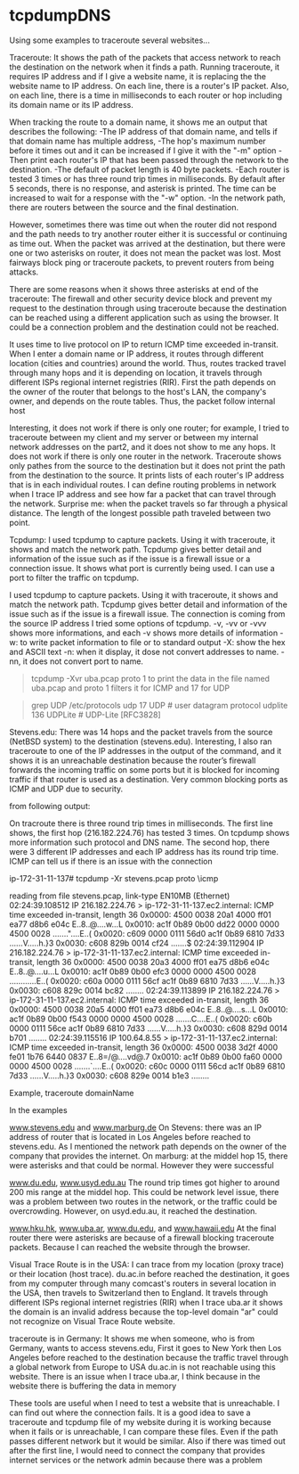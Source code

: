 # tcpdumpDNS

Using some examples to traceroute several websites...

Traceroute:
It shows the path of the packets that access network to reach the destination on the 
network when it finds a path. Running traceroute, it requires IP address and if I give 
a website name, it is replacing the the website name to IP address. On each line, there 
is a router's IP packet. Also, on each line, there is a time in milliseconds to each 
router or hop including its domain name or its IP address. 

When tracking the route to a domain name, it shows me an output that describes the following: 
-The IP address of that domain name, and tells if that domain name has multiple address, 
-The hop's maximum number before it times out and it can be increased if I give it with the 
"-m" option 
-Then print each router's IP that has been passed through the network to the destination.
-The default of packet length is 40 byte packets.
-Each router is tested 3 times or has three round trip times in milliseconds. 
By default after 5 seconds, there is no response, and asterisk is printed. 
The time can be increased to wait for a response with the "-w" option.
-In the network path, there are routers between the source and the final destination.

However, sometimes there was time out when the router did not respond and the path needs 
to try another router either it is successful or continuing as time out. 
When the packet was arrived at the destination, but there were one or two asterisks on 
router, it does not mean the packet was lost. Most fairways block ping or traceroute packets,
to prevent routers from being attacks.


There are some reasons when it shows three asterisks at end of the 
traceroute: 
The firewall and other security device block and prevent my request to the destination 
through using traceroute because the destination can be reached using a different 
application such as using the browser.
It could be a connection problem and the destination could not be reached. 


It uses time to live protocol on IP to return ICMP time exceeded in-transit. 
When I enter a domain name or IP address, it routes through different location
(cities and countries) around the world. Thus, routes tracked travel through many hops 
and it is depending on location, it travels through different ISPs regional internet 
registries (RIR). First the path depends on the owner of the router that belongs to 
the host's LAN, the company's owner, and depends on the route tables. Thus, the packet 
follow internal host 


Interesting, it does not work if there is only one router; for example, I tried to 
traceroute between my client and my server or between my internal network addresses 
on the part2, and it does not show to me any hops. It does not work if there is only 
one router in the network. Traceroute shows only pathes from the source to the destination 
but it does not print the path from the destination to the source. It prints lists of
each router's IP address that is in each individual routes. I can define routing problems 
in network when I trace IP address and see how far a packet that can travel 
through the network.
Surprise me: when the packet travels so far through a physical distance. The length of 
the longest possible path traveled between two point. 
 

Tcpdump:
I used tcpdump to capture packets. Using it with traceroute, it shows and match 
the network path. Tcpdump gives better detail and information of the issue such as if 
the issue is a firewall issue or a connection issue. It shows what port is currently 
being used. I can use a port to filter the traffic on tcpdump. 

I used tcpdump to capture packets. Using it with traceroute, it shows and match the network
path. Tcpdump gives better detail and information of the issue such as if the issue is a
firewall issue. The connection is coming from the source IP address
I tried some options of tcpdump.
-v, -vv or -vvv shows more informations, and each -v shows more details of information
-w: to write packet information to file or to standard output
-X: show the hex and ASCII text
-n: when it display, it dose not convert addresses to name. -nn, it does not convert
port to name.

> tcpdump -Xvr uba.pcap proto 1
to print the data in the file named uba.pcap and proto 1 filters it for ICMP and 17 for UDP


> grep UDP /etc/protocols
udp	17	UDP		# user datagram protocol
udplite	136	UDPLite		# UDP-Lite [RFC3828]


Stevens.edu:
There was 14 hops and the packet travels from the source (NetBSD system) to the destination 
(stevens.edu). Interesting, I also ran traceroute to one of the IP addresses in the output 
of the command, and it shows it is an unreachable destination because the router’s firewall
forwards the incoming traffic on some ports but it is blocked for incoming traffic if that 
router is used as a destination. Very common blocking ports as ICMP and UDP due to security.


from following output:

On tracroute there is three round trip times in milliseconds. The first line shows,
the first hop (216.182.224.76) has tested 3 times. On tcpdump shows more information such 
protocol and DNS name. 
The second hop, there were 3 different IP addresses and each IP address has its round 
trip time. ICMP can tell us if there is an issue with the connection 

ip-172-31-11-137# tcpdump -Xr stevens.pcap proto \\icmp


reading from file stevens.pcap, link-type EN10MB (Ethernet)
02:24:39.108512 IP 216.182.224.76 > ip-172-31-11-137.ec2.internal: ICMP time exceeded in-transit, length 36
	0x0000:  4500 0038 20a1 4000 ff01 ea77 d8b6 e04c  E..8..@....w...L
	0x0010:  ac1f 0b89 0b00 dd22 0000 0000 4500 0028  ......."....E..(
	0x0020:  c609 0000 0111 56d0 ac1f 0b89 6810 7d33  ......V.....h.}3
	0x0030:  c608 829b 0014 cf24                      .......$
02:24:39.112904 IP 216.182.224.76 > ip-172-31-11-137.ec2.internal: ICMP time exceeded in-transit, length 36
	0x0000:  4500 0038 20a3 4000 ff01 ea75 d8b6 e04c  E..8..@....u...L
	0x0010:  ac1f 0b89 0b00 efc3 0000 0000 4500 0028  ............E..(
	0x0020:  c60a 0000 0111 56cf ac1f 0b89 6810 7d33  ......V.....h.}3
	0x0030:  c608 829c 0014 bc82                      ........
02:24:39.113899 IP 216.182.224.76 > ip-172-31-11-137.ec2.internal: ICMP time exceeded in-transit, length 36
	0x0000:  4500 0038 20a5 4000 ff01 ea73 d8b6 e04c  E..8..@....s...L
	0x0010:  ac1f 0b89 0b00 f543 0000 0000 4500 0028  .......C....E..(
	0x0020:  c60b 0000 0111 56ce ac1f 0b89 6810 7d33  ......V.....h.}3
	0x0030:  c608 829d 0014 b701                      ........
02:24:39.115516 IP 100.64.8.55 > ip-172-31-11-137.ec2.internal: ICMP time exceeded in-transit, length 36
	0x0000:  4500 0038 3d2f 4000 fe01 1b76 6440 0837  E..8=/@....vd@.7
	0x0010:  ac1f 0b89 0b00 fa60 0000 0000 4500 0028  .......`....E..(
	0x0020:  c60c 0000 0111 56cd ac1f 0b89 6810 7d33  ......V.....h.}3
	0x0030:  c608 829e 0014 b1e3                      ........



Example, traceroute domainName
    
    
In the examples

www.stevens.edu and www.marburg.de
On Stevens: there was an IP address of router that is located 
in Los Angeles before reached to stevens.edu. As I mentioned the network path depends on
the owner of the company that provides the internet.
On marburg: at the middel hop 15, there were asterisks and that could be normal. 
However they were successful 

www.du.edu, www.usyd.edu.au
The round trip times got higher to around 200 mis range at the middel hop. This could 
be network level issue, there was a problem between two routes in the network, or 
the traffic could be overcrowding.
However, on usyd.edu.au, it reached the destination. 

www.hku.hk, www.uba.ar, www.du.edu, and www.hawaii.edu
At the final router there were asterisks are because of a firewall blocking traceroute packets.
Because I can reached the website through the browser. 

Visual Trace Route is in the USA:
I can trace from my location (proxy trace) or their location (host trace).
du.ac.in before reached the destination, it goes from my computer through many comcast's
routers in several location in the USA, then travels to Switzerland then to England.
It travels through different ISPs regional internet registries (RIR) 
when I trace uba.ar it shows the domain is an invalid address because the top-level 
domain "ar" could not recognize on Visual Trace Route website.


traceroute is in Germany:
It shows me when someone, who is from Germany, wants to access stevens.edu, 
First it goes to New York then Los Angeles before reached to the destination because the 
traffic travel through a global network from Europe to USA
du.ac.in is not reachable using this website. 
There is an issue when I trace uba.ar, I think because in the website there is buffering 
the data in memory 

These tools are useful when I need to test a website that is unreachable. I can find out 
where the connection fails. It is a good idea to save a traceroute and tcpdump file of 
my website during it is working because when it fails or is unreachable, I can compare these files.
Even if the path passes different network but it would be similar. 
Also if there was timed out after the first line, I would need to connect the company that 
provides internet services or the network admin because there was a problem 




